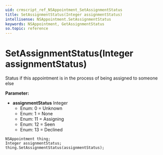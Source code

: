 ```yaml
---
uid: crmscript_ref_NSAppointment_SetAssignmentStatus
title: SetAssignmentStatus(Integer assignmentStatus)
intellisense: NSAppointment.SetAssignmentStatus
keywords: NSAppointment, GetAssignmentStatus
so.topic: reference
---
```


# SetAssignmentStatus(Integer assignmentStatus)

Status if this appointment is in the process of being assigned to someone else

**Parameter:** 
 - **assignmentStatus** Integer
     - Enum: 0 = Unknown 
     - Enum: 1 = None 
     - Enum: 11 = Assigning 
     - Enum: 12 = Seen 
     - Enum: 13 = Declined 

```crmscript
NSAppointment thing;
Integer assignmentStatus;
thing.SetAssignmentStatus(assignmentStatus);
```


